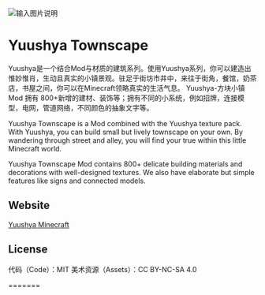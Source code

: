![输入图片说明](YuushyaI.png)

# Yuushya Townscape

Yuushya是一个结合Mod与材质的建筑系列。使用Yuushya系列，你可以建造出惟妙惟肖，生动且真实的小镇景观。驻足于街坊市井中，来往于街角，餐馆，奶茶店，书屋之间，你可以在Minecraft领略真实的生活气息。 Yuushya-方块小镇Mod 拥有 800+新增的建材、装饰等；拥有不同的小系统，例如招牌，连接模型，电网，管道网络，不同颜色的抽象文字等。

Yuushya Townscape is a Mod combined with the Yuushya texture pack. With Yuushya, you can build small but lively townscape on your own. By wandering through street and alley, you will find your true within this little Minecraft world.

Yuushya Townscape Mod contains 800+ delicate building materials and decorations with well-designed textures. We also have elaborate but simple features like signs and connected models.


## Website

[Yuushya Minecraft](https://yuushya.com/t/)

## License

代码（Code）：MIT
美术资源（Assets）：CC BY-NC-SA 4.0

[Terms ]: Terms_yuushya_user.md	"Terms"

=======



